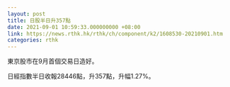 ```yaml
---
layout: post
title: 日股半日升357點
date: 2021-09-01 10:59:33.000000000 +08:00
link: https://news.rthk.hk/rthk/ch/component/k2/1608530-20210901.htm
categories: rthk
---
```


東京股市在9月首個交易日造好。

日經指數半日收報28446點，升357點，升幅1.27%。
